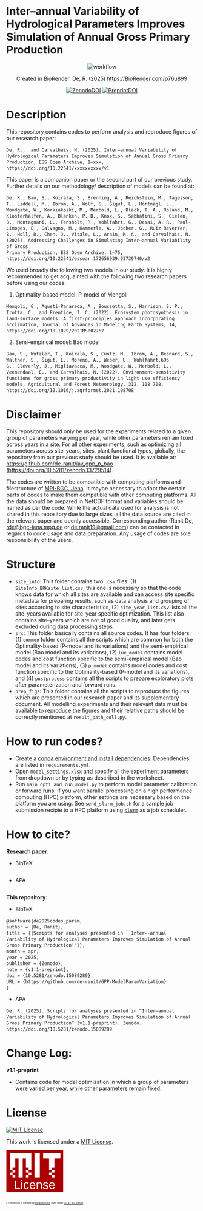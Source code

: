 # Inter–annual Variability of Hydrological Parameters Improves Simulation of Annual Gross Primary Production
<p align="center">
  <img src=https://raw.githubusercontent.com/de-ranit/GPP-ModelParamVariation/refs/heads/main/prep_figs/figures/f01.png alt="workflow" width="600">
</p>

<p align="center">
  Created in BioRender. De, R. (2025) <a href=https://BioRender.com/p76u899>https://BioRender.com/p76u899</a>
</p>

<p align="center">
  <a href="https://doi.org/10.5281/zenodo.15089289">
    <img alt="ZenodoDOI" src="https://img.shields.io/badge/DOI-10.5281%2Fzenodo.15089289-blue?logo=Zenodo&logoColor=white&logoSize=auto"
  ></a>

  <a href="https://doi.org/10.22541/essoar.xxxxx/v1">
    <img alt="PreprintDOI" src="https://img.shields.io/badge/Preprint_DOI-10.22541%2Fessoar.xxxxxx%2Fv1-blue"
  ></a>
</p>

# Description
This repository contains codes to perform analysis and reproduce figures of our research paper:

```
De, R.,  and Carvalhais, N. (2025). Inter–annual Variability of Hydrological Parameters Improves Simulation of Annual Gross Primary Production, ESS Open Archive, 1–xxx, https://doi.org/10.22541/xxxxxxxxxx/v1
```

This paper is a companion paper or the second part of our previous study. Further details on our methodology/ description of models can be found at:
```
De, R., Bao, S., Koirala, S., Brenning, A., Reichstein, M., Tagesson, T., Liddell, M., Ibrom, A., Wolf, S., Šigut, L., Hörtnagl, L., Woodgate, W., Korkiakoski, M., Merbold, L., Black, T. A., Roland, M., Klosterhalfen, A., Blanken, P. D., Knox, S., Sabbatini, S., Gielen, B., Montagnani, L., Fensholt, R., Wohlfahrt, G., Desai, A. R., Paul-Limoges, E., Galvagno, M., Hammerle, A., Jocher, G., Ruiz Reverter, B., Holl, D., Chen, J., Vitale, L., Arain, M. A., and Carvalhais, N. (2025). Addressing Challenges in Simulating Inter–annual Variability of Gross
Primary Production, ESS Open Archive, 1–75, https://doi.org/10.22541/essoar.172656939.93739740/v2
```

We used broadly the following two models in our study. It is highly recommended to get acquainted with the following two research papers before using our codes.

1. Optimality-based model: P-model of Mengoli
```
Mengoli, G., Agustí-Panareda, A., Boussetta, S., Harrison, S. P., Trotta, C., and Prentice, I. C. (2022). Ecosystem photosynthesis in
land-surface models: A first-principles approach incorporating acclimation, Journal of Advances in Modeling Earth Systems, 14,
https://doi.org/10.1029/2021MS002767
```

2. Semi-empirical model: Bao model
```
Bao, S., Wutzler, T., Koirala, S., Cuntz, M., Ibrom, A., Besnard, S., Walther, S., Šigut, L., Moreno, A., Weber, U., Wohlfahrt,695
G., Cleverly, J., Migliavacca, M., Woodgate, W., Merbold, L., Veenendaal, E., and Carvalhais, N. (2022). Environment-sensitivity
functions for gross primary productivity in light use efficiency models, Agricultural and Forest Meteorology, 312, 108 708,
https://doi.org/10.1016/j.agrformet.2021.108708
```


# Disclaimer
This repository should only be used for the experiments related to a given group of parameters varying per year, while other parameters remain fixed across years in a site. For all other experiments, such as optimizing all parameters across site-years, sites, plant functional types, globally, the repository from our previous study should be used. It is available at: https://github.com/de-ranit/iav_gpp_p_bao (https://doi.org/10.5281/zenodo.13729514).

The codes are written to be compatible with computing platforms and filestructure of [MPI-BGC, Jena](https://www.bgc-jena.mpg.de/). It maybe necessary to adapt the certain parts of codes to make them compatible with other computing platforms. All the data should be prepared in NetCDF format and variables should be named as per the code. While the actual data used for analysis is not shared in this repository due to large sizes, all the data source are cited in the relevant paper and openly accessible. Corresponding author (Ranit De, [rde@bgc-jena.mpg.de](mailto:rde@bgc-jena.mpg.de) or [de.ranit19@gmail.com](mailto:de.ranit19@gmail.com)) can be contacted in regards to code usage and data preparation. Any usage of codes are sole responsibility of the users.


# Structure 
- `site_info`: This folder contains two `.csv` files: (1) `SiteInfo_BRKsite_list.csv`, this one is necessary so that the code knows data for which all sites are available and can access site specific metadata for preparing results, such as data analysis and grouping of sites according to site characteristics, (2) `site_year_list.csv` lists all the site–years available for site–year specific optimization. This list also contains site–years which are not of good quality, and later gets excluded during data processing steps.
- `src`: This folder basically contains all source codes. It has four folders: (1) `common` folder contains all the scripts which are common for both the Optimality-based (P-model and its variations) and the semi-empirical model (Bao model and its variations), (2) `lue_model` contains model codes and cost function specific to the semi-empirical model (Bao model and its variations), (3) `p_model` contains model codes and cost function specific to the Optimality-based (P-model and its variations), and (4) `postprocess` contains all the scripts to prepare exploratory plots after parameterization and forward runs.
- `prep_figs`: This folder contains all the scripts to reproduce the figures which are presented in our research paper and its supplementary document. All modelling experiments and their relevant data must be available to reproduce the figures and their relative paths should be correctly mentioned at `result_path_coll.py`.


# How to run codes?
- Create a [conda environment and install dependencies](https://docs.conda.io/projects/conda/en/stable/commands/env/create.html). Dependencies are listed in `requirements.yml`.
- Open `model_settings.xlsx` and specify all the experiment parameters from dropdown or by typing as described in the worksheet.
- Run `main_opti_and_run_model.py` to perform model parameter calibration or forward runs. If you want parallel processing on a high performance computing (HPC) platform, other settings are necessary based on the platform you are using. See `send_slurm_job.sh` for a sample job submission recipie to a HPC platform using [`slurm`](https://slurm.schedmd.com/overview.html) as a job scheduler.


# How to cite?
**Research paper:**
  - BibTeX
```

```
  - APA
```

```

**This repository:**
  - BibTeX
```
@software{de2025codes_param,
author = {De, Ranit},
title = {{Scripts for analyses presented in ``Inter--annual Variability of Hydrological Parameters Improves Simulation of Annual Gross Primary Production''}},
month = apr,
year = 2025,
publisher = {Zenodo},
note = {v1.1-preprint},
doi = {10.5281/zenodo.15089289},
URL = {https://github.com/de-ranit/GPP-ModelParamVariation}
}
```
  - APA
```
De, R. (2025). Scripts for analyses presented in “Inter–annual Variability of Hydrological Parameters Improves Simulation of Annual Gross Primary Production” (v1.1-preprint). Zenodo. https://doi.org/10.5281/zenodo.15089289
```

# Change Log:
**v1.1-preprint**
- Contains code for model optimization in which a group of parameters were varied per year, while other parameters remain fixed.

# License
[![MIT License][MIT-License-shield]][MIT License]

This work is licensed under a
[MIT License][MIT License].

[MIT License]: https://github.com/de-ranit/GPP-ModelParamVariation/blob/main/LICENSE
[MIT-License-shield]: https://img.shields.io/badge/License-MIT-blue
<a href="https://github.com/de-ranit/GPP-ModelParamVariation/blob/main/LICENSE">
<img src=https://raw.githubusercontent.com/de-ranit/GPP-ModelParamVariation/refs/heads/main/lic_logo/mit_license_logo.png alt="MIT-License-image" width="150"/>
</a>

<span style="font-size:6px;">License logo is created by [ExcaliburZero](https://www.deviantart.com/excaliburzero/art/MIT-License-Logo-595847140), used under [CC BY 3.0 license](https://creativecommons.org/licenses/by/3.0/)</span>